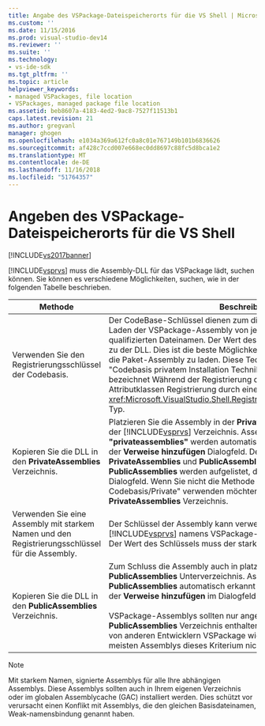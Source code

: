 ```yaml
---
title: Angabe des VSPackage-Dateispeicherorts für die VS Shell | Microsoft-Dokumentation
ms.custom: ''
ms.date: 11/15/2016
ms.prod: visual-studio-dev14
ms.reviewer: ''
ms.suite: ''
ms.technology:
- vs-ide-sdk
ms.tgt_pltfrm: ''
ms.topic: article
helpviewer_keywords:
- managed VSPackages, file location
- VSPackages, managed package file location
ms.assetid: beb8607a-4183-4ed2-9ac8-7527f11513b1
caps.latest.revision: 21
ms.author: gregvanl
manager: ghogen
ms.openlocfilehash: e1034a369a612fc0a8c01e767149b101b6836626
ms.sourcegitcommit: af428c7ccd007e668ec0dd8697c88fc5d8bca1e2
ms.translationtype: MT
ms.contentlocale: de-DE
ms.lasthandoff: 11/16/2018
ms.locfileid: "51764357"
---
```

# <a name="specifying-vspackage-file-location-to-the-vs-shell"></a>Angeben des VSPackage-Dateispeicherorts für die VS Shell
[!INCLUDE[vs2017banner](../../includes/vs2017banner.md)]

[!INCLUDE[vsprvs](../../includes/vsprvs-md.md)] muss die Assembly-DLL für das VSPackage lädt, suchen können. Sie können es verschiedene Möglichkeiten, suchen, wie in der folgenden Tabelle beschrieben.  
  
|Methode|Beschreibung|  
|------------|-----------------|  
|Verwenden Sie den Registrierungsschlüssel der Codebasis.|Der CodeBase-Schlüssel dienen zum direkten [!INCLUDE[vsprvs](../../includes/vsprvs-md.md)] zum Laden der VSPackage-Assembly von jedem beliebigen Pfad vollständig qualifizierten Dateinamen. Der Wert des Schlüssels sollte der Dateipfad zu der DLL. Dies ist die beste Möglichkeit, Sie haben [!INCLUDE[vsprvs](../../includes/vsprvs-md.md)] die Paket-Assembly zu laden. Diese Technik wird manchmal als die "Codebasis privatem Installation Technik für Arbeitsverzeichnisse." bezeichnet Während der Registrierung der Wert der Codebasis an die Attributklassen Registrierung durch eine Instanz der übergeben wird die <xref:Microsoft.VisualStudio.Shell.RegistrationAttribute.RegistrationContext> Typ.|  
|Kopieren Sie die DLL in den **PrivateAssemblies** Verzeichnis.|Platzieren Sie die Assembly in der **PrivateAssemblies** Unterverzeichnis der [!INCLUDE[vsprvs](../../includes/vsprvs-md.md)] Verzeichnis. Assemblys im Verzeichnis **"privateassemblies"** werden automatisch erkannt, aber nicht sichtbar in der **Verweise hinzufügen** Dialogfeld. Der Unterschied zwischen **PrivateAssemblies** und **PublicAssemblies** ist, die Assemblys in **PublicAssemblies** werden aufgelistet, der **Verweise hinzufügen**  Dialogfeld. Wenn Sie nicht die Methode "Installationsverzeichnis Codebasis/Private" verwenden möchten, installieren Sie in der **PrivateAssemblies** Verzeichnis.|  
|Verwenden Sie eine Assembly mit starkem Namen und den Registrierungsschlüssel für die Assembly.|Der Schlüssel der Assembly kann verwendet werden, um explizit zu leiten [!INCLUDE[vsprvs](../../includes/vsprvs-md.md)] namens VSPackage-Assembly einen starken laden. Der Wert des Schlüssels muss der starke Name der Assembly.|  
|Kopieren Sie die DLL in den **PublicAssemblies** Verzeichnis.|Zum Schluss die Assembly auch in platziert werden kann die **PublicAssemblies** Unterverzeichnis. Assemblys im Verzeichnis **PublicAssemblies** automatisch erkannt werden, und wird auch angezeigt, der **Verweise hinzufügen** im Dialogfeld [!INCLUDE[vsprvs](../../includes/vsprvs-md.md)].<br /><br /> VSPackage-Assemblys sollten nur angeordnet werden, der **PublicAssemblies** Verzeichnis enthalten verwalteten Komponenten, die von anderen Entwicklern VSPackage wiederverwendet werden sollen. Die meisten Assemblys dieses Kriterium nicht erfüllen.|  
  
> [!NOTE]
>  Mit starkem Namen, signierte Assemblys für alle Ihre abhängigen Assemblys. Diese Assemblys sollten auch in Ihrem eigenen Verzeichnis oder im globalen Assemblycache (GAC) installiert werden. Dies schützt vor verursacht einen Konflikt mit Assemblys, die den gleichen Basisdateinamen, Weak-namensbindung genannt haben.

